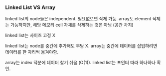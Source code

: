 ### Linked List VS Array

linked list의 node들은 independent. 필요없으면 삭제 가능. array도 element 삭제는 가능하지만, 해당 메모리 cell 자체를 삭제하는 것은 아님 (공간 차지)

linked list는 사이즈 고정 X

linked list는 node를 중간에 추가해도 부담 X. array는 중간에 데이터를 삽입하려면 데이터를 한 자리씩 옮겨야함.

array는 index 덕분에 데이터 찾기 쉬움 (O(1)). linked list는 포인터 따라 하나하나 확인.